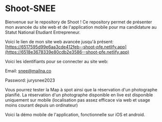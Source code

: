 # Shoot-SNEE
Bienvenue sur le repository de Shoot ! 
Ce repository permet de présenter mon avancée du site web et de l'application mobile pour ma candidature au Statut National Etudiant Entrepreneur.

Voici le lien de mon site web avancée jusqu'à présent:
[https://6517595d99e6aa3cde412feb--shoot-pfe.netlify.app](https://6518e3678339e80cdb2e3586--shoot-pfe.netlify.app)

Voici les identifiants pour se connecter au site web:

Email: snee@mailna.co

Password: jurysnee2023

Vous pourrez tester la Map à spot ainsi que la réservation d'un photographe planifié.
La réservation d'un photographe disponible en live est disponible uniquement sur mobile (localisation pas assez efficace via web et usage moins courant depuis un ordinateur)

Voici la démo mobile de l'application, fonctionnelle sur iOS et android.
